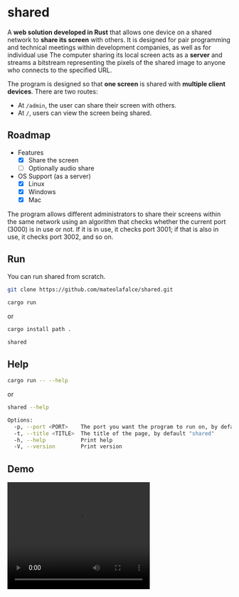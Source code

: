 # shared

A **web solution developed in Rust** that allows one device on a shared network to **share its screen** with others. It is designed for pair programming and technical meetings within development companies, as well as for individual use The computer sharing its local screen acts as a **server** and streams a bitstream representing the pixels of the shared image to anyone who connects to the specified URL.

The program is designed so that **one screen** is shared with **multiple client devices**. There are two routes:

- At `/admin`, the user can share their screen with others.
- At `/`, users can view the screen being shared.

## Roadmap

* Features
   * [x] Share the screen
   * [ ] Optionally audio share
* OS Support (as a server)
   * [x] Linux
   * [x] Windows
   * [x] Mac

The program allows different administrators to share their screens within the same network using an algorithm that checks whether the current port (3000) is in use or not. If it is in use, it checks port 3001; if that is also in use, it checks port 3002, and so on.

## Run

You can run shared from scratch.

```bash
git clone https://github.com/mateolafalce/shared.git
```

```bash
cargo run
```

or 

```bash
cargo install path . 
```

```bash
shared
```

## Help

```bash
cargo run -- --help
```

or

```bash
shared --help
```

```bash
Options:
  -p, --port <PORT>    The port you want the program to run on, by default 3000
  -t, --title <TITLE>  The title of the page, by default "shared"
  -h, --help           Print help
  -V, --version        Print version
```

## Demo

<video width="320" height="240" controls>
  <source src="static/how_works.mov" type="video/mp4">
</video>
